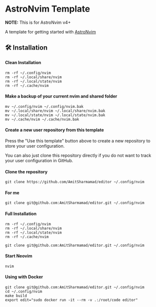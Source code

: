 # AstroNvim Template

**NOTE:** This is for AstroNvim v4+

A template for getting started with [AstroNvim](https://github.com/AstroNvim/AstroNvim)

## 🛠️ Installation

#### Clean Installation

```shell
rm -rf ~/.config/nvim
rm -rf ~/.local/share/nvim
rm -rf ~/.local/state/nvim
rm -rf ~/.cache/nvim
```

#### Make a backup of your current nvim and shared folder

```shell
mv ~/.config/nvim ~/.config/nvim.bak
mv ~/.local/share/nvim ~/.local/share/nvim.bak
mv ~/.local/state/nvim ~/.local/state/nvim.bak
mv ~/.cache/nvim ~/.cache/nvim.bak
```

#### Create a new user repository from this template

Press the "Use this template" button above to create a new repository to store your user configuration.

You can also just clone this repository directly if you do not want to track your user configuration in GitHub.

#### Clone the repository

```shell
git clone https://github.com/AmitSharmamad/editor ~/.config/nvim
```

#### For me
```shell
git clone git@github.com:AmitSharmamad/editor.git ~/.config/nvim
```

#### Full Installation

```shell
rm -rf ~/.config/nvim
rm -rf ~/.local/share/nvim
rm -rf ~/.local/state/nvim
rm -rf ~/.cache/nvim

git clone git@github.com:AmitSharmamad/editor.git ~/.config/nvim
```

#### Start Neovim

```shell
nvim
```

#### Using with Docker
```shell
git clone git@github.com:AmitSharmamad/editor.git ~/.config/nvim
cd ~/.config/nvim
make build
export edit="sudo docker run -it --rm -v .:/root/code editor"
```
